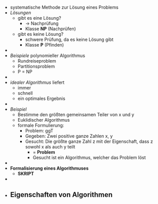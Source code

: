 - systematische Methode zur Lösung eines Problems
- *Lösungen*
	- gibt es eine Lösung?
		- -> Nachprüfung
		- Klasse **NP** (Nachprüfen)
	- gibt es keine Lösung?
		- schwere Prüfung, da es keine Lösung gibt
		- Klasse **P** (Pfinden)
-
- *Beispiele* polynomieller Algorithmus
	- Rundreiseproblem
	- Partitionsproblem
	- P = NP
-
- *idealer Algorithmus* liefert
	- immer
	- schnell
	- ein optimales Ergebnis
-
- *Beispiel*
	- Bestimme den größten gemeinsamen Teiler von x und y
	- Euklidischer Algorithmus
	- formale Formulierung:
		- Problem: ggT
		- Gegeben: Zwei positive ganze Zahlen x, y
		- Gesucht: Die größte ganze Zahl z mit der Eigenschaft, dass z sowohl x als auch y teilt
			- = **Problem**
			- Gesucht ist ein Algorithmus, welcher das Problem löst
-
- **Formalisierung eines Algorithmuses**
	- **SKRIPT**
-
- **Eigenschaften von Algorithmen**
	-